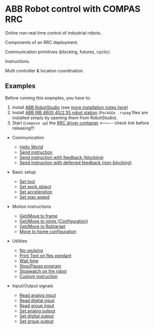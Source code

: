 # ABB Robot control with COMPAS RRC

Online non-real time control of industrial robots.

Components of an RRC deployment.

Communication primitives (blocking, futures, cyclic).

Instructions.

Multi controller & location coordination.

## Examples

Before running this examples, you have to:

1. Install [ABB RobotStudio](https://new.abb.com/products/robotics/robotstudio) (see [more installation notes here](https://github.com/compas-rrc/compas_rrc_start#robotstudio))
2. Install [ABB IRB 4600 40/2.55 robot station](https://github.com/compas-rrc/compas_rrc_start/blob/main/robotstudio-stations/COMPAS_RRC_IRB-4600-40_2.55.rspag) (`Pack&Go .rspag` files are installed simply by opening them from RobotStudio).
3. Start (`compose up`) the [RRC driver container](le-ar-n/code/08_robotic_fabrication_control/00_setup/00_docker/docker-images/moveit_simulation/docker-compose.yml) <---- check link before releasing!!!


* Communication
  * [Hello World](701_hello_world.py)
  * [Send instruction](702_send.py)
  * [Send instruction with feedback (blocking)](703_send_and_wait.py)
  * [Send instruction with deferred feedback (non-blocking)](704_send_and_wait_in_the_future.py)

* Basic setup
  * [Set tool](705_set_tool.py)
  * [Set work object](706_set_work_object.py)
  * [Set acceleration](707_set_acceleration.py)
  * [Set max speed](708_set_max_speed.py)

* Motion instructions
  * [Get/Move to frame](709_get_and_move_to_frames.py)
  * [Get/Move to joints (Configuration)](710_get_and_move_to_joints.py)
  * [Get/Move to Robtarget](711_get_and_move_to_robtarget.py)
  * [Move to home configuration](712_move_to_home.py)

* Utilities
  * [No-op/ping](713_no-op.py)
  * [Print Text on flex pendant](714_print_text.py)
  * [Wait time](715_wait_time.py)
  * [Stop/Pause program](716_stop.py)
  * [Stopwatch on the robot](717_watch.py)
  * [Custom instruction](718_custom_instruction.py)

* Input/Output signals
  * [Read analog input](719_input_analog.py)
  * [Read digital input](720_input_digital.py)
  * [Read group input](721_input_group.py)
  * [Set analog output](722_output_analog.py)
  * [Set digital output](723_output_digital.py)
  * [Set group output](724_output_group.py)

